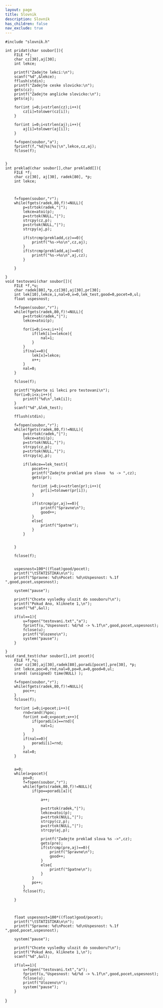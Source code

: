 ```yaml
---
layout: page
title: Slovnik
description: Slovník
has_children: false
nav_exclude: true
---
```


    #include "slovnik.h"

    int pridat(char soubor[]){
        FILE *f;
        char cz[30],aj[30];
        int lekce;
        
        printf("Zadejte lekci:\n");
        scanf("%d",&lekce);
        fflush(stdin);
        printf("Zadejte ceske slovicko:\n");
        gets(cz);
        printf("Zadejte anglicke slovicko:\n");
        gets(aj);
        
        for(int i=0;i<strlen(cz);i++){
            cz[i]=tolower(cz[i]);
        }
        
        for(int i=0;i<strlen(aj);i++){
            aj[i]=tolower(aj[i]);
        }
        
        f=fopen(soubor,"a");
        fprintf(f,"%d|%s|%s|\n",lekce,cz,aj);
        fclose(f);
        
        
    }
    int preklad(char soubor[],char prekladd[]){
        FILE *f;
        char cz[30], aj[30], radek[80], *p;
        int lekce;
        
        
        
        f=fopen(soubor,"r");
        while(fgets(radek,80,f)!=NULL){
            p=strtok(radek,"|");
            lekce=atoi(p);
            p=strtok(NULL,"|");
            strcpy(cz,p);
            p=strtok(NULL,"|");
            strcpy(aj,p);
            
            if(strcmp(prekladd,cz)==0){
                printf("%s->%s\n",cz,aj);
            }
            if(strcmp(prekladd,aj)==0){
                printf("%s->%s\n",aj,cz);
            }
            
        }
        
    }
    void testovani(char soubor[]){
        FILE *f,*u;
        char radek[80],*p,cz[30],aj[30],pr[30];
        int lek[10],lekce,i,nal=0,x=0,lek_test,good=0,pocet=0,ul;
        float uspesnost;
        
        f=fopen(soubor,"r");
        while(fgets(radek,80,f)!=NULL){
            p=strtok(radek,"|");
            lekce=atoi(p);
            
            for(i=0;i<=x;i++){
                if(lek[i]==lekce){
                    nal=1;
                }
            }
            if(nal==0){
                lek[x]=lekce;
                x++;
            }
            nal=0;
        }
        
        fclose(f);
        
        printf("Vyberte si lekci pro testovani\n");
        for(i=0;i<x;i++){
            printf("%d\n",lek[i]);
        }
        scanf("%d",&lek_test);
        
        fflush(stdin);
        
        f=fopen(soubor,"r");
        while(fgets(radek,80,f)!=NULL){
            p=strtok(radek,"|");
            lekce=atoi(p);
            p=strtok(NULL,"|");
            strcpy(cz,p);
            p=strtok(NULL,"|");
            strcpy(aj,p);
            
            if(lekce==lek_test){
                pocet++;
                printf("Zadejte preklad pro slovo  %s -> ",cz);
                gets(pr);
                
                for(int i=0;i<=strlen(pr);i++){
                    pr[i]=tolower(pr[i]);
                }
                
                if(strcmp(pr,aj)==0){
                    printf("Spravne\n");
                    good++;
                }
                else{
                    printf("Spatne");
                }
            }
            
            
        }
        
        fclose(f);
        
        
        uspesnost=100*((float)good/pocet);
        printf("\tSTATISTIKA\n\n");
        printf("Spravne: %d\nPocet: %d\nUspesnost: %.1f ",good,pocet,uspesnost);
        
        system("pause");
        
        printf("Chcete vysledky ulozit do soouboru?\n");
        printf("Pokud Ano, kliknete 1,\n");
        scanf("%d",&ul);
        
        if(ul==1){
            u=fopen("testovani.txt","a");
            fprintf(u,"Uspesnost: %d/%d -> %.1f\n",good,pocet,uspesnost);
            fclose(u);
            printf("Ulozeno\n");
            system("pause");
        } 
        
    }
    void rand_test(char soubor[],int pocet){
        FILE *f,*u;
        char cz[30],aj[30],radek[80],poradi[pocet],pre[30], *p;
        int lekce,poc=0,rnd,nal=0,po=0,a=0,good=0,ul;
        srand( (unsigned) time(NULL) );
        
        f=fopen(soubor,"r");
        while(fgets(radek,80,f)!=NULL){
            poc++;
        }
        fclose(f);
        
        for(int i=0;i<pocet;i++){
            rnd=rand()%poc;
            for(int x=0;x<pocet;x++){
                if(poradi[x]==rnd){
                    nal=1;
                }
            }
            if(nal==0){
                poradi[i]=rnd;
            }
            nal=0;
        }
        
        
        a=0;
        while(a<pocet){
            po=0;
            f=fopen(soubor,"r");
            while(fgets(radek,80,f)!=NULL){
                if(po==poradi[a]){
                    
                    a++;
                    
                    p=strtok(radek,"|");
                    lekce=atoi(p);
                    p=strtok(NULL,"|");
                    strcpy(cz,p);
                    p=strtok(NULL,"|");
                    strcpy(aj,p);
                    
                    printf("Zadejte preklad slova %s ->",cz);
                    gets(pre);
                    if(strcmp(pre,aj)==0){
                        printf("Spravne\n");
                        good++;
                    }
                    else{
                        printf("Spatne\n");
                    }
                }
                po++;
            }
            fclose(f);
            
        }
        
        
        
        float uspesnost=100*((float)good/pocet);
        printf("\tSTATISTIKA\n\n");
        printf("Spravne: %d\nPocet: %d\nUspesnost: %.1f ",good,pocet,uspesnost);
        
        system("pause");
        
        printf("Chcete vysledky ulozit do soouboru?\n");
        printf("Pokud Ano, kliknete 1,\n");
        scanf("%d",&ul);
        
        if(ul==1){
            u=fopen("testovani.txt","a");
            fprintf(u,"Uspesnost: %d/%d -> %.1f\n",good,pocet,uspesnost);
            fclose(u);
            printf("Ulozeno\n");
            system("pause");
        } 
	
	
	
}
